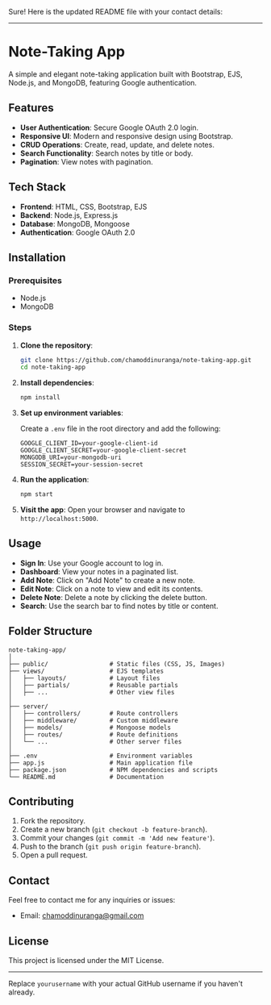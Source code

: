 Sure! Here is the updated README file with your contact details:

---

# Note-Taking App

A simple and elegant note-taking application built with Bootstrap, EJS, Node.js, and MongoDB, featuring Google authentication.

## Features

- **User Authentication**: Secure Google OAuth 2.0 login.
- **Responsive UI**: Modern and responsive design using Bootstrap.
- **CRUD Operations**: Create, read, update, and delete notes.
- **Search Functionality**: Search notes by title or body.
- **Pagination**: View notes with pagination.

## Tech Stack

- **Frontend**: HTML, CSS, Bootstrap, EJS
- **Backend**: Node.js, Express.js
- **Database**: MongoDB, Mongoose
- **Authentication**: Google OAuth 2.0

## Installation

### Prerequisites

- Node.js
- MongoDB

### Steps

1. **Clone the repository**:
    ```bash
    git clone https://github.com/chamoddinuranga/note-taking-app.git
    cd note-taking-app
    ```

2. **Install dependencies**:
    ```bash
    npm install
    ```

3. **Set up environment variables**:

    Create a `.env` file in the root directory and add the following:
    ```plaintext
    GOOGLE_CLIENT_ID=your-google-client-id
    GOOGLE_CLIENT_SECRET=your-google-client-secret
    MONGODB_URI=your-mongodb-uri
    SESSION_SECRET=your-session-secret
    ```

4. **Run the application**:
    ```bash
    npm start
    ```

5. **Visit the app**:
    Open your browser and navigate to `http://localhost:5000`.

## Usage

- **Sign In**: Use your Google account to log in.
- **Dashboard**: View your notes in a paginated list.
- **Add Note**: Click on "Add Note" to create a new note.
- **Edit Note**: Click on a note to view and edit its contents.
- **Delete Note**: Delete a note by clicking the delete button.
- **Search**: Use the search bar to find notes by title or content.

## Folder Structure

```
note-taking-app/
│
├── public/                 # Static files (CSS, JS, Images)
├── views/                  # EJS templates
│   ├── layouts/            # Layout files
│   ├── partials/           # Reusable partials
│   ├── ...                 # Other view files
│
├── server/
│   ├── controllers/        # Route controllers
│   ├── middleware/         # Custom middleware
│   ├── models/             # Mongoose models
│   ├── routes/             # Route definitions
│   └── ...                 # Other server files
│
├── .env                    # Environment variables
├── app.js                  # Main application file
├── package.json            # NPM dependencies and scripts
└── README.md               # Documentation
```

## Contributing

1. Fork the repository.
2. Create a new branch (`git checkout -b feature-branch`).
3. Commit your changes (`git commit -m 'Add new feature'`).
4. Push to the branch (`git push origin feature-branch`).
5. Open a pull request.

## Contact

Feel free to contact me for any inquiries or issues:

- Email: [chamoddinuranga@gmail.com](mailto:chamoddinuranga@gmail.com)

## License

This project is licensed under the MIT License.

---

Replace `yourusername` with your actual GitHub username if you haven't already.
